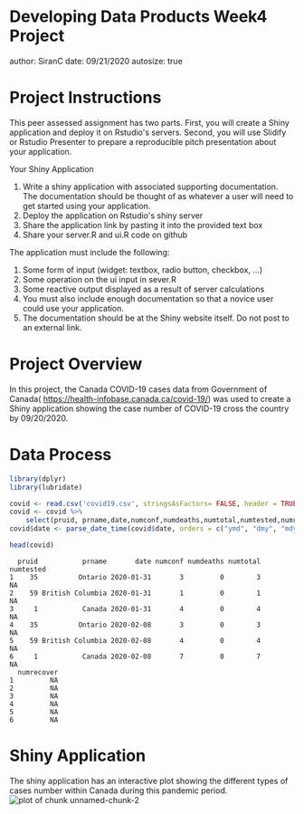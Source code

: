 Developing Data Products Week4 Project
========================================================
author: SiranC
date: 09/21/2020
autosize: true

Project Instructions
========================================================
This peer assessed assignment has two parts. First, you will create a Shiny application and deploy it on Rstudio's servers. Second, you will use Slidify or Rstudio Presenter to prepare a reproducible pitch presentation about your application.

Your Shiny Application

1. Write a shiny application with associated supporting documentation. The documentation should be thought of as whatever a user will need to get started using your application.
2. Deploy the application on Rstudio's shiny server
3. Share the application link by pasting it into the provided text box
4. Share your server.R and ui.R code on github

The application must include the following:

1. Some form of input (widget: textbox, radio button, checkbox, ...)
2. Some operation on the ui input in sever.R
3. Some reactive output displayed as a result of server calculations
4. You must also include enough documentation so that a novice user could use your application.
55. The documentation should be at the Shiny website itself. Do not post to an external link.

Project Overview
========================================================

In this project, the Canada COVID-19 cases data from Government of Canada( https://health-infobase.canada.ca/covid-19/) was used to create a Shiny application showing the case number of COVID-19 cross the country by 09/20/2020.

Data Process
========================================================


```r
library(dplyr)
library(lubridate)

covid <- read.csv('covid19.csv', stringsAsFactors= FALSE, header = TRUE)
covid <- covid %>%
    select(pruid, prname,date,numconf,numdeaths,numtotal,numtested,numrecover)
covid$date <- parse_date_time(covid$date, orders = c("ymd", "dmy", "mdy"))

head(covid)
```

```
  pruid           prname       date numconf numdeaths numtotal numtested
1    35          Ontario 2020-01-31       3         0        3        NA
2    59 British Columbia 2020-01-31       1         0        1        NA
3     1           Canada 2020-01-31       4         0        4        NA
4    35          Ontario 2020-02-08       3         0        3        NA
5    59 British Columbia 2020-02-08       4         0        4        NA
6     1           Canada 2020-02-08       7         0        7        NA
  numrecover
1         NA
2         NA
3         NA
4         NA
5         NA
6         NA
```

Shiny Application
========================================================
The shiny application has an interactive plot showing the different types of cases number within Canada during this pandemic period.  
![plot of chunk unnamed-chunk-2](C9w4_project-figure/unnamed-chunk-2-1.png)
